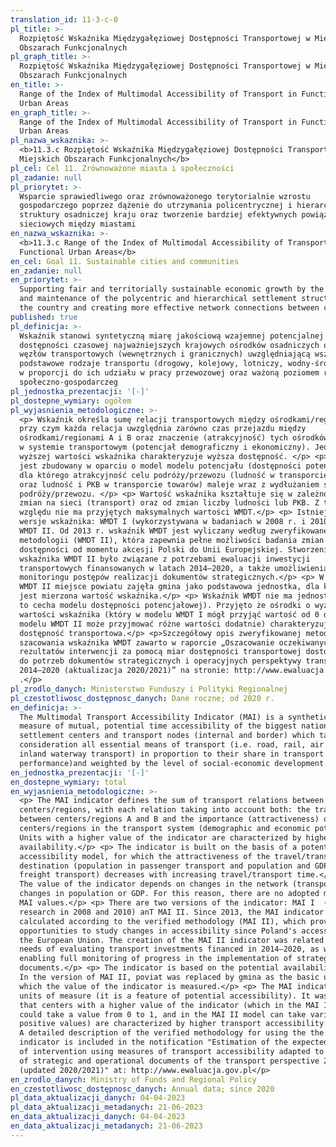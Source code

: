 ```yaml
---
translation_id: 11-3-c-0
pl_title: >-
  Rozpiętość Wskaźnika Międzygałęziowej Dostępności Transportowej w Miejskich
  Obszarach Funkcjonalnych
pl_graph_title: >-
  Rozpiętość Wskaźnika Międzygałęziowej Dostępności Transportowej w Miejskich
  Obszarach Funkcjonalnych
en_title: >-
  Range of the Index of Multimodal Accessibility of Transport in Functional
  Urban Areas
en_graph_title: >-
  Range of the Index of Multimodal Accessibility of Transport in Functional
  Urban Areas
pl_nazwa_wskaznika: >-
  <b>11.3.c Rozpiętość Wskaźnika Międzygałęziowej Dostępności Transportowej w
  Miejskich Obszarach Funkcjonalnych</b>
pl_cel: Cel 11. Zrównoważone miasta i społeczności
pl_zadanie: null
pl_priorytet: >-
  Wsparcie sprawiedliwego oraz zrównoważonego terytorialnie wzrostu
  gospodarczego poprzez dążenie do utrzymania policentrycznej i hierarchicznej
  struktury osadniczej kraju oraz tworzenie bardziej efektywnych powiązań
  sieciowych między miastami
en_nazwa_wskaznika: >-
  <b>11.3.c Range of the Index of Multimodal Accessibility of Transport in
  Functional Urban Areas</b>
en_cel: Goal 11. Sustainable cities and communities
en_zadanie: null
en_priorytet: >-
  Supporting fair and territorially sustainable economic growth by the pursuit
  and maintenance of the polycentric and hierarchical settlement structure of
  the country and creating more effective network connections between cities
published: true
pl_definicja: >-
  Wskaźnik stanowi syntetyczną miarę jakościową wzajemnej potencjalnej
  dostępności czasowej najważniejszych krajowych ośrodków osadniczych oraz
  węzłów transportowych (wewnętrznych i granicznych) uwzględniającą wszystkie
  podstawowe rodzaje transportu (drogowy, kolejowy, lotniczy, wodny-śródlądowy)
  w proporcji do ich udziału w pracy przewozowej oraz ważoną poziomem rozwoju
  społeczno-gospodarczeg
pl_jednostka_prezentacji: '[-]'
pl_dostepne_wymiary: ogółem
pl_wyjasnienia_metodologiczne: >-
  <p> Wskaźnik określa sumę relacji transportowych między ośrodkami/regionami,
  przy czym każda relacja uwzględnia zarówno czas przejazdu między
  ośrodkami/regionami A i B oraz znaczenie (atrakcyjność) tych ośrodków/regionów
  w systemie transportowym (potencjał demograficzny i ekonomiczny). Jednostki o
  wyższej wartości wskaźnika charakteryzuje wyższa dostępność. </p> <p> Wskaźnik
  jest zbudowany w oparciu o model modelu potencjału (dostępności potencjałowej,
  dla którego atrakcyjność celu podróży/przewozu (ludność w transporcie osób
  oraz ludność i PKB w transporcie towarów) maleje wraz z wydłużaniem się czasu
  podróży/przewozu. </p> <p> Wartość wskaźnika kształtuje się w zależności od
  zmian na sieci (transport) oraz od zmian liczby ludności lub PKB. Z tego
  względu nie ma przyjętych maksymalnych wartości WMDT.</p> <p> Istnieją dwie
  wersje wskaźnika: WMDT I (wykorzystywana w badaniach w 2008 r. i 2010 r.) oraz
  WMDT II. Od 2013 r. wskaźnik WMDT jest wyliczany według zweryfikowanej
  metodologii (WMDT II), która zapewnia pełne możliwości badania zmian
  dostępności od momentu akcesji Polski do Unii Europejskiej. Stworzenie
  wskaźnika WMDT II było związane z potrzebami ewaluacji inwestycji
  transportowych finansowanych w latach 2014–2020, a także umożliwienia pełnego
  monitoringu postępów realizacji dokumentów strategicznych.</p> <p> W wersji
  WMDT II miejsce powiatu zajęła gmina jako podstawowa jednostka, dla której
  jest mierzona wartość wskaźnika.</p> <p> Wskaźnik WMDT nie ma jednostek (jest
  to cecha modelu dostępności potencjałowej). Przyjęto że ośrodki o wyższej
  wartości wskaźnika (który w modelu WMDT I mógł przyjąć wartość od 0 do 1, a w
  modelu WMDT II może przyjmować różne wartości dodatnie) charakteryzuje wyższa
  dostępność transportowa.</p> <p>Szczegółowy opis zweryfikowanej metodologii
  szacowania wskaźnika WMDT zawarto w raporcie „Oszacowanie oczekiwanych
  rezultatów interwencji za pomocą miar dostępności transportowej dostosowanych
  do potrzeb dokumentów strategicznych i operacyjnych perspektywy transportowej
  2014–2020 (aktualizacja 2020/2021)” na stronie: http://www.ewaluacja.gov.pl
  .</p>
pl_zrodlo_danych: Ministerstwo Funduszy i Polityki Regionalnej
pl_czestotliwosc_dostępnosc_danych: Dane roczne; od 2020 r.
en_definicja: >-
  The Multimodal Transport Accessibility Indicator (MAI) is a synthetic quality
  measure of mutual, potential time accessibility of the biggest national
  settlement centers and transport nodes (internal and border) which takes into
  consideration all essential means of transport (i.e. road, rail, air and
  inland waterway transport) in proportion to their share in transport
  performance)and weighted by the level of social-economic development.
en_jednostka_prezentacji: '[-]'
en_dostepne_wymiary: total
en_wyjasnienia_metodologiczne: >-
  <p> The MAI indicator defines the sum of transport relations between
  centers/regions, with each relation taking into account both: the travel time
  between centers/regions A and B and the importance (attractiveness) of these
  centers/regions in the transport system (demographic and economic potential).
  Units with a higher value of the indicator are characterized by higher
  availability.</p> <p> The indicator is built on the basis of a potential
  accessibility model, for which the attractiveness of the travel/transport
  destination (population in passenger transport and population and GDP in
  freight transport) decreases with increasing travel/transport time.</p> <p>
  The value of the indicator depends on changes in the network (transport) and
  changes in population or GDP. For this reason, there are no adopted maximum
  MAI values.</p> <p> There are two versions of the indicator: MAI I  (used in
  research in 2008 and 2010) anT MAI II. Since 2013, the MAI indicator has been
  calculated according to the verified methodology (MAI II), which provides full
  opportunities to study changes in accessibility since Poland's accession to
  the European Union. The creation of the MAI II indicator was related to the
  needs of evaluating transport investments financed in 2014–2020, as well as
  enabling full monitoring of progress in the implementation of strategic
  documents.</p> <p> The indicator is based on the potential availability model.
  In the version of MAI II, poviat was replaced by gmina as the basic unit for
  which the value of the indicator is measured.</p> <p> The MAI indicator has no
  units of measure (it is a feature of potential accessibility). It was assumed
  that centers with a higher value of the indicator (which in the MAI I model
  could take a value from 0 to 1, and in the MAI II model can take various
  positive values) are characterized by higher transport accessibility.</p> <p>
  A detailed description of the verified methodology for using the the MAI II
  indicator is included in the notification "Estimation of the expected results
  of intervention using measures of transport accessibility adapted to the needs
  of strategic and operational documents of the transport perspective 2014–2020
  (updated 2020/2021)" at: http://www.ewaluacja.gov.pl</p>
en_zrodlo_danych: Ministry of Funds and Regional Policy
en_czestotliwosc_dostępnosc_danych: Annual data; since 2020
pl_data_aktualizacji_danych: 04-04-2023
pl_data_aktualizacji_metadanych: 21-06-2023
en_data_aktualizacji_danych: 04-04-2023
en_data_aktualizacji_metadanych: 21-06-2023
---
```

